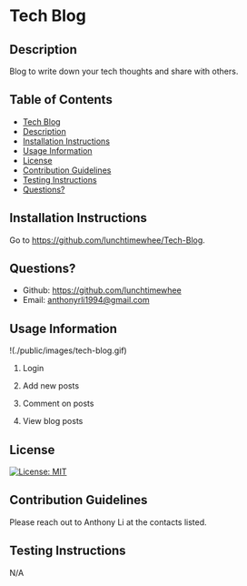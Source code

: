 # Tech Blog

## Description
Blog to write down your tech thoughts and share with others.

## Table of Contents
 - [Tech Blog](#tech-blog)
 - [Description](#description)
 - [Installation Instructions](#installation-instructions)
 - [Usage Information](#usage-information)
 - [License](#license)
 - [Contribution Guidelines](#contribution-guidelines)
 - [Testing Instructions](#testing-instructions)
 - [Questions?](#questions)


## Installation Instructions
Go to https://github.com/lunchtimewhee/Tech-Blog.

## Questions?
- Github: https://github.com/lunchtimewhee 
- Email: anthonyrli1994@gmail.com

## Usage Information
!(./public/images/tech-blog.gif)

1. Login

2. Add new posts

3. Comment on posts

4. View blog posts

## License
[![License: MIT](https://img.shields.io/badge/License-MIT-yellow.svg)](https://opensource.org/licenses/MIT)

## Contribution Guidelines
Please reach out to Anthony Li at the contacts listed.

## Testing Instructions
N/A

